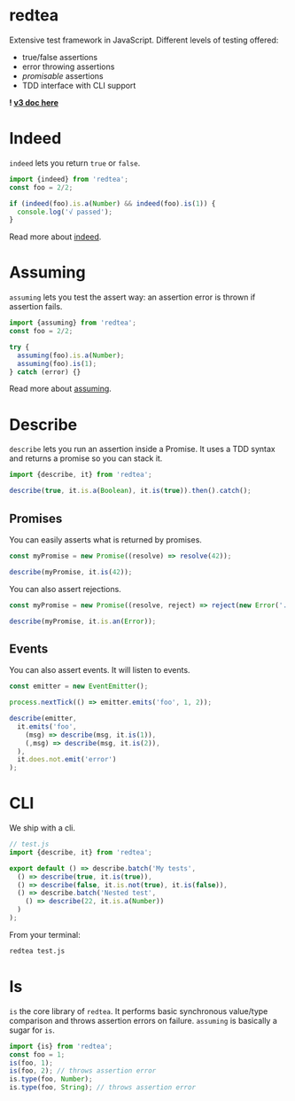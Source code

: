 redtea
===

Extensive test framework in JavaScript. Different levels of testing offered:

- true/false assertions
- error throwing assertions
- *promisable* assertions
- TDD interface with CLI support

**! [v3 doc here](https://github.com/co2-git/redtea/tree/25e97338ead5c53683f4e9ee9a5fb19428a411bb)**

# Indeed

`indeed` lets you return `true` or `false`.

```javascript
import {indeed} from 'redtea';
const foo = 2/2;

if (indeed(foo).is.a(Number) && indeed(foo).is(1)) {
  console.log('√ passed');
}
```

Read more about [indeed](doc/Indeed.md).

# Assuming

`assuming` lets you test the assert way: an assertion error is thrown if assertion fails.

```javascript
import {assuming} from 'redtea';
const foo = 2/2;

try {
  assuming(foo).is.a(Number);
  assuming(foo).is(1);
} catch (error) {}
```

Read more about [assuming](doc/Assuming.md).

# Describe

`describe` lets you run an assertion inside a Promise.
It uses a TDD syntax and returns a promise so you can stack it.

```javascript
import {describe, it} from 'redtea';

describe(true, it.is.a(Boolean), it.is(true)).then().catch();
```

## Promises

You can easily asserts what is returned by promises.

```javascript
const myPromise = new Promise((resolve) => resolve(42));

describe(myPromise, it.is(42));
```

You can also assert rejections.

```javascript
const myPromise = new Promise((resolve, reject) => reject(new Error('...')));

describe(myPromise, it.is.an(Error));
```

## Events

You can also assert events. It will listen to events.

```javascript
const emitter = new EventEmitter();

process.nextTick(() => emitter.emits('foo', 1, 2));

describe(emitter,
  it.emits('foo',
    (msg) => describe(msg, it.is(1)),
    (,msg) => describe(msg, it.is(2)),
  ),
  it.does.not.emit('error')
);
```

# CLI

We ship with a cli.

```javascript
// test.js
import {describe, it} from 'redtea';

export default () => describe.batch('My tests',
  () => describe(true, it.is(true)),
  () => describe(false, it.is.not(true), it.is(false)),
  () => describe.batch('Nested test',
    () => describe(22, it.is.a(Number))
  )
);

```

From your terminal:

```bash
redtea test.js
```

# Is

`is` the core library of `redtea`. It performs basic synchronous value/type comparison and throws assertion errors on failure. `assuming` is basically a sugar for `is`.

```javascript
import {is} from 'redtea';
const foo = 1;
is(foo, 1);
is(foo, 2); // throws assertion error
is.type(foo, Number);
is.type(foo, String); // throws assertion error
```
